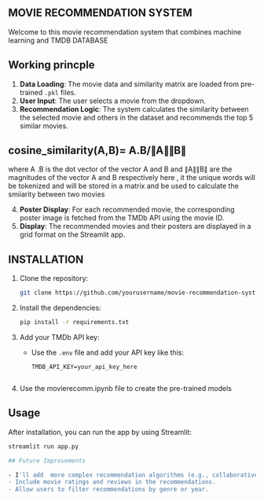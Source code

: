 ## MOVIE RECOMMENDATION SYSTEM 

Welcome to this movie recommendation system that combines machine learning and TMDB DATABASE

## Working princple 

1. **Data Loading**: The movie data and similarity matrix are loaded from pre-trained `.pkl` files.
2. **User Input**: The user selects a movie from the dropdown.
3. **Recommendation Logic**: The system calculates the similarity between the selected movie and others in the dataset and recommends the top 5 similar movies.
## cosine_similarity(A,B)= A.B/∥A∥∥B∥
where A .B is the dot vector of the vector A and B and ∥A∥∥B∥ are the magnitudes of the vector A and B respectively 
​here , it the unique words will be tokenized and will be stored in a matrix and be used to calculate the smiiarity between two movies

4. **Poster Display**: For each recommended movie, the corresponding poster image is fetched from the TMDb API using the movie ID.
5. **Display**: The recommended movies and their posters are displayed in a grid format on the Streamlit app.

## INSTALLATION
1. Clone the repository:
   ```bash
   git clone https://github.com/yourusername/movie-recommendation-system.git
   ```
2. Install the dependencies:
   ```bash
   pip install -r requirements.txt
   ```

3. Add your TMDb API key:
   - Use the  `.env` file  and add your API key like this:
     ```env
     TMDB_API_KEY=your_api_key_here
    
     ```
4. Use the movierecomm.ipynb file to create the pre-trained models     
## Usage

After installation, you can run the app by using Streamlit:

```bash
streamlit run app.py

## Future Improvements

- I'll add  more complex recommendation algorithms (e.g., collaborative filtering).
- Include movie ratings and reviews in the recommendations.
- Allow users to filter recommendations by genre or year.



    

